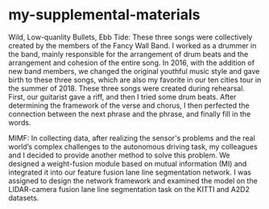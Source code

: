 # my-supplemental-materials
Wild, Low-quanlity Bullets, Ebb Tide:
These three songs were collectively created by the members of the Fancy Wall Band. 
I worked as a drummer in the band, mainly responsible for the arrangement of drum beats and the arrangement and cohesion of the entire song. 
In 2016, with the addition of new band members, we changed the original youthful music style and gave birth to these three songs, which are also my favorite in our ten cities tour in the summer of 2018. 
These three songs were created during rehearsal. First, our guitarist gave a riff, and then I tried some drum beats. 
After determining the framework of the verse and chorus, I then perfected the connection between the next phrase and the phrase, and finally fill in the words.

MIMF:
In collecting data, after realizing the sensor's problems and the real world’s complex challenges to the autonomous driving task, my colleagues and I decided to provide another method to solve this problem. 
We designed a weight-fusion module based on mutual information (MI) and integrated it into our feature fusion lane line segmentation network. 
I was assigned to design the network framework and examined the model on the LIDAR-camera fusion lane line segmentation task on the KITTI and A2D2 datasets. 
